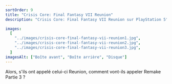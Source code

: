```yaml
---
sortOrder: 9
title: "Crisis Core: Final Fantasy VII Reunion"
description: "Crisis Core: Final Fantasy VII Reunion sur PlayStation 5"

images:
  [
    "../images/crisis-core-final-fantasy-vii-reunion1.jpg",
    "../images/crisis-core-final-fantasy-vii-reunion2.jpg",
    "../images/crisis-core-final-fantasy-vii-reunion3.jpg",
  ]
imagesAlt: ["Boîte avant", "Boîte arrière", "Disque"]
---
```


Alors, s'ils ont appelé celui-ci Reunion, comment vont-ils appeler Remake Partie 3 ?
